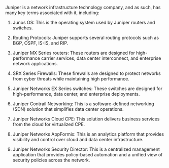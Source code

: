 Juniper is a network infrastructure technology company, and as such, has many key terms associated with it, including:

1. Junos OS: This is the operating system used by Juniper routers and switches.

2. Routing Protocols: Juniper supports several routing protocols such as BGP, OSPF, IS-IS, and RIP.

3. Juniper MX Series routers: These routers are designed for high-performance carrier services, data center interconnect, and enterprise network applications.

4. SRX Series Firewalls: These firewalls are designed to protect networks from cyber threats while maintaining high performance.

5. Juniper Networks EX Series switches: These switches are designed for high-performance, data center, and enterprise deployments.

6. Juniper Contrail Networking: This is a software-defined networking (SDN) solution that simplifies data center operations.

7. Juniper Networks Cloud CPE: This solution delivers business services from the cloud for virtualized CPE.

8. Juniper Networks AppFormix: This is an analytics platform that provides visibility and control over cloud and data center infrastructure.

9. Juniper Networks Security Director: This is a centralized management application that provides policy-based automation and a unified view of security policies across the network.
